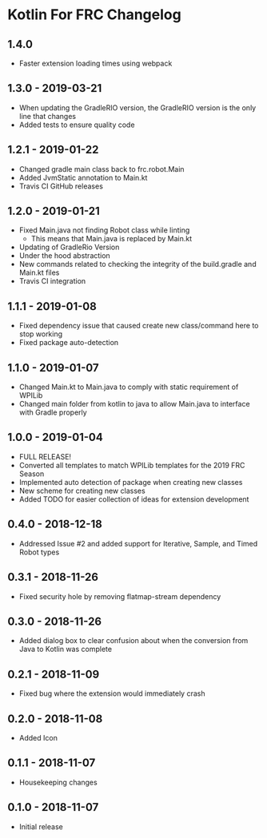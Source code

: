 # Kotlin For FRC Changelog

## 1.4.0
* Faster extension loading times using webpack

## 1.3.0 - 2019-03-21
* When updating the GradleRIO version, the GradleRIO version is the only line that changes
* Added tests to ensure quality code

## 1.2.1 - 2019-01-22
* Changed gradle main class back to frc.robot.Main
* Added JvmStatic annotation to Main.kt
* Travis CI GitHub releases

## 1.2.0 - 2019-01-21
* Fixed Main.java not finding Robot class while linting
    * This means that Main.java is replaced by Main.kt
* Updating of GradleRio Version
* Under the hood abstraction
* New commands related to checking the integrity of the build.gradle and Main.kt files
* Travis CI integration

## 1.1.1 - 2019-01-08
* Fixed dependency issue that caused create new class/command here to stop working
* Fixed package auto-detection

## 1.1.0 - 2019-01-07
* Changed Main.kt to Main.java to comply with static requirement of WPILib
* Changed main folder from kotlin to java to allow Main.java to interface with Gradle properly

## 1.0.0 - 2019-01-04
* FULL RELEASE!
* Converted all templates to match WPILib templates for the 2019 FRC Season
* Implemented auto detection of package when creating new classes
* New scheme for creating new classes
* Added TODO for easier collection of ideas for extension development

## 0.4.0 - 2018-12-18
* Addressed Issue #2 and added support for Iterative, Sample, and Timed Robot types

## 0.3.1 - 2018-11-26
* Fixed security hole by removing flatmap-stream dependency

## 0.3.0 - 2018-11-26
- Added dialog box to clear confusion about when the conversion from Java to Kotlin was complete

## 0.2.1 - 2018-11-09
- Fixed bug where the extension would immediately crash

## 0.2.0 - 2018-11-08
- Added Icon

## 0.1.1 - 2018-11-07
- Housekeeping changes

## 0.1.0 - 2018-11-07 
- Initial release